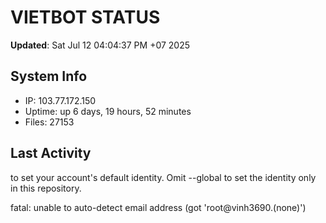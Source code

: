 # VIETBOT STATUS
**Updated**: Sat Jul 12 04:04:37 PM +07 2025

## System Info
- IP: 103.77.172.150
- Uptime: up 6 days, 19 hours, 52 minutes
- Files: 27153

## Last Activity

to set your account's default identity.
Omit --global to set the identity only in this repository.

fatal: unable to auto-detect email address (got 'root@vinh3690.(none)')
